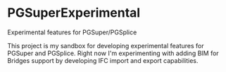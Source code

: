 # PGSuperExperimental
Experimental features for PGSuper/PGSplice

This project is my sandbox for developing experimental features for PGSuper and PGSplice. Right now I'm experimenting with adding BIM for Bridges support by developing IFC import and export capabilities.
